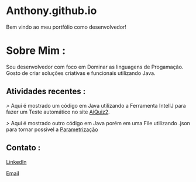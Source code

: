 # Anthony.github.io

Bem vindo ao meu portfólio como desenvolvedor!

# Sobre Mim :

Sou desenvolvedor com foco em Dominar as linguagens de Progamação. Gosto de criar soluções criativas e funcionais utilizando Java.

## Atividades recentes :

*>* Aqui é mostrado um código em Java utilizando a Ferramenta IntellJ para fazer um Teste automático no site [AiQuiz2](https://github.com/AnthonyVSP/Anthony.github.io/blob/main/AiQuiz2.java). 

*>* Aqui é mostrado outro código em Java porém em uma File utilizando .json para tornar possivel a [Parametrização](https://github.com/AnthonyVSP/Anthony.github.io/blob/main/MeuPerfil.json)

## Contato :

[LinkedIn](https://www.linkedin.com/in/anthony-safons-348807301/)

[Email](anthonyvictorsp@gmail.com)

